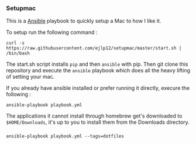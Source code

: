 ### Setupmac

This is a [Ansible](https://www.ansible.com/) playbook to quickly setup 
a Mac to how I like it.

To setup run the following command :
```
curl -s https://raw.githubusercontent.com/ejlp12/setupmac/master/start.sh | /bin/bash
```

The start.sh script installs `pip` and then `ansible` with pip.
Then git clone this repository and execute the `ansible` playbook which does
all the heavy lifting of setting your mac.

If you already have ansible installed or prefer running it directly, execure the following :
```
ansible-playbook playbook.yml
```

The applications it cannot install through homebrew get's downloaded to
`$HOME/Downloads`, it's up to you to install them from the Downloads directory.

###
```
ansible-playbook playbook.yml --tags=dotfiles
```
